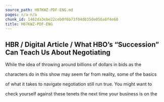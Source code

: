 ```yaml
---
source_path: H07KWZ-PDF-ENG.md
pages: n/a-n/a
chunk_id: 1462da3ebe22ceb0f6b73f04d035de056a8f4e68
title: H07KWZ-PDF-ENG
---
```

## HBR / Digital Article / What HBO’s “Succession” Can Teach Us About Negotiating

While the idea of throwing around billions of dollars in bids as the

characters do in this show may seem far from reality, some of the basics

of what it takes to navigate negotiation still run true. You might want to

check yourself against these tenets the next time your business is on the

